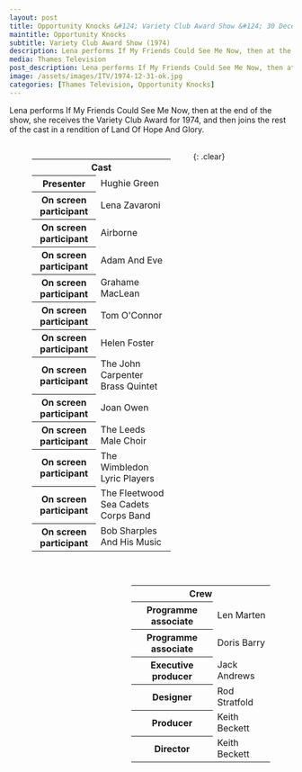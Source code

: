 ```yaml
---
layout: post
title: Opportunity Knocks &#124; Variety Club Award Show &#124; 30 December 1974
maintitle: Opportunity Knocks
subtitle: Variety Club Award Show (1974)
description: Lena performs If My Friends Could See Me Now, then at the end of the show, she receives the Variety Club Award for 1974, and then joins the rest of the cast in a rendition of Land Of Hope And Glory.
media: Thames Television
post_description: Lena performs If My Friends Could See Me Now, then at the end of the show, she receives the Variety Club Award for 1974, and then joins the rest of the cast in a rendition of Land Of Hope And Glory.
image: /assets/images/ITV/1974-12-31-ok.jpg
categories: [Thames Television, Opportunity Knocks]
---
```


Lena performs If My Friends Could See Me Now, then at the end of the show, she receives the Variety Club Award for 1974, and then joins the rest of the cast in a rendition of Land Of Hope And Glory.

<figure class="fig1" id="cast">
<table>
<tr><th colspan="2" class="h3">Cast</th></tr>
<tr><th>Presenter</th><td>Hughie Green</td></tr>
<tr><th>On screen participant</th><td>Lena Zavaroni</td></tr>
<tr><th>On screen participant</th><td>Airborne</td></tr>
<tr><th>On screen participant</th><td>Adam And Eve</td></tr>
<tr><th>On screen participant</th><td>Grahame MacLean</td></tr>
<tr><th>On screen participant</th><td>Tom O'Connor</td></tr>
<tr><th>On screen participant</th><td>Helen Foster</td></tr>
<tr><th>On screen participant</th><td>The John Carpenter Brass Quintet</td></tr>
<tr><th>On screen participant</th><td>Joan Owen</td></tr>
<tr><th>On screen participant</th><td>The Leeds Male Choir</td></tr>
<tr><th>On screen participant</th><td>The Wimbledon Lyric Players</td></tr>
<tr><th>On screen participant</th><td>The Fleetwood Sea Cadets Corps Band</td></tr>
<tr><th>On screen participant</th><td>Bob Sharples And His Music</td></tr>
</table>
</figure>

<figure class="fig2" id="crew">
<table>
<tr><th colspan="2" class="h3">Crew</th></tr>
<tr><th>Programme associate</th><td>Len Marten</td></tr>
<tr><th>Programme associate</th><td>Doris Barry</td></tr>
<tr><th>Executive producer</th><td>Jack Andrews</td></tr>
<tr><th>Designer</th><td>Rod Stratfold</td></tr>
<tr><th>Producer</th><td>Keith Beckett</td></tr>
<tr><th>Director</th><td>Keith Beckett</td></tr>
</table>
</figure>

<br />{: .clear}

<style>
.fig1 {float:left; width:49%;}

.fig2 {float:right; width:49%;}

@media only screen and (max-width: 700px) {
.fig1, .fig2 {float:left; width:100%;}
}
</style>

